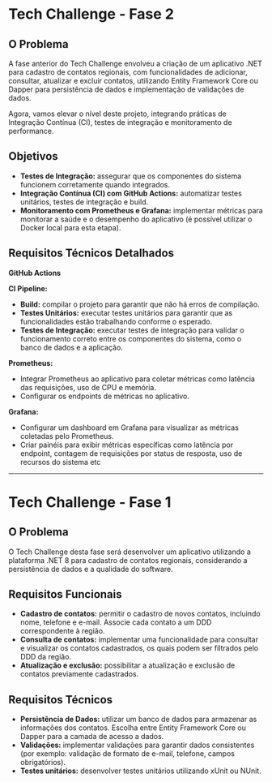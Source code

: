 # Tech Challenge - Fase 2

## O Problema
A fase anterior do Tech Challenge envolveu a criação de um aplicativo .NET para cadastro de contatos regionais, com funcionalidades de adicionar, consultar, atualizar e excluir contatos, utilizando Entity Framework Core ou Dapper para persistência de dados e implementação de validações de dados.   

Agora, vamos elevar o nível deste projeto, integrando práticas de Integração Contínua (CI), testes de integração e monitoramento de performance.


## Objetivos

- **Testes de Integração:** assegurar que os componentes do sistema funcionem corretamente quando integrados.
- **Integração Contínua (CI) com GitHub Actions:** automatizar testes unitários, testes de integração e build.
- **Monitoramento com Prometheus e Grafana:** implementar métricas para monitorar a saúde e o desempenho do aplicativo (é possível utilizar o Docker local para esta etapa).

## Requisitos Técnicos Detalhados

**GitHub Actions**   

**CI Pipeline:**
- **Build:** compilar o projeto para garantir que não há erros de compilação.
- **Testes Unitários:** executar testes unitários para garantir que as funcionalidades estão trabalhando conforme o esperado.
- **Testes de Integração:** executar testes de integração para validar o funcionamento correto entre os componentes do sistema, como o banco de dados e a aplicação.


**Prometheus:**
- Integrar Prometheus ao aplicativo para coletar métricas como latência das requisições, uso de CPU e memória.
- Configurar os endpoints de métricas no aplicativo.

**Grafana:**
- Configurar um dashboard em Grafana para visualizar as métricas coletadas pelo Prometheus.
- Criar painéis para exibir métricas específicas como latência por endpoint, contagem de requisições por status de resposta, uso de recursos do sistema etc

___

# Tech Challenge - Fase 1

## O Problema

O Tech Challenge desta fase será desenvolver um aplicativo utilizando a plataforma .NET 8 para cadastro de contatos regionais, considerando a persistência de dados e a qualidade do software.

## Requisitos Funcionais

- **Cadastro de contatos:** permitir o cadastro de novos contatos, incluindo nome, telefone e e-mail. Associe cada contato a um DDD correspondente à região.
- **Consulta de contatos:** implementar uma funcionalidade para consultar e visualizar os contatos cadastrados, os quais podem ser filtrados pelo DDD da região.
- **Atualização e exclusão:** possibilitar a atualização e exclusão de contatos previamente cadastrados.

## Requisitos Técnicos

- **Persistência de Dados:** utilizar um banco de dados para armazenar as informações dos contatos. Escolha entre Entity Framework Core ou Dapper para a camada de acesso a dados.
- **Validações:** implementar validações para garantir dados consistentes (por exemplo: validação de formato de e-mail, telefone, campos obrigatórios).
- **Testes unitários:** desenvolver testes unitários utilizando xUnit ou NUnit.
